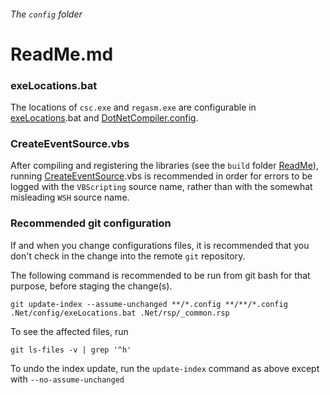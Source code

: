 ###### The `config` folder

# ReadMe.md

### exeLocations.bat

The locations of `csc.exe` and `regasm.exe` 
are configurable in [exeLocations].bat
and [DotNetCompiler.config].

### CreateEventSource.vbs

After compiling and registering the libraries (see 
the `build` folder [ReadMe]), running [CreateEventSource].vbs 
is recommended in order for errors to be 
logged with the `VBScripting` source name, rather 
than with the somewhat misleading `WSH` source name.

### Recommended git configuration

If and when you change configurations files, it is 
recommended that you don't check in the change 
into the remote `git` repository.  

The following command is recommended to be run 
from git bash for that purpose, before staging the change(s).

```
git update-index --assume-unchanged **/*.config **/**/*.config .Net/config/exeLocations.bat .Net/rsp/_common.rsp
```

To see the affected files, run

```
git ls-files -v | grep '^h'
```

To undo the index update, run the `update-index` command as above except with `--no-assume-unchanged`


[exeLocations]: ./exeLocations.bat
[DotNetCompiler.config]: ../../class/DotNetCompiler.config
[CreateEventSource]: ./CreateEventSource.vbs
[ReadMe]: ../build/ReadMe.md